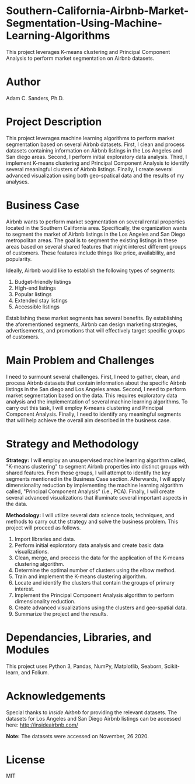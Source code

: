 # Southern-California-Airbnb-Market-Segmentation-Using-Machine-Learning-Algorithms
This project leverages K-means clustering and Principal Component Analysis to perform market segmentation on Airbnb datasets.

# Author
Adam C. Sanders, Ph.D.

# Project Description
This project leverages machine learning algorithms to perform market segmentation based on several Airbnb datasets. First, I clean and process datasets containing information on Airbnb listings in the Los Angeles and San diego areas. Second, I perform initial exploratory data analysis. Third, I implement K-means clustering and Principal Component Analysis to identify several meaningful clusters of Airbnb listings. Finally, I create several advanced visualization using both geo-spatical data and the results of my analyses.

# Business Case
Airbnb wants to perform market segmentation on several rental properties located in the Southern California area. Specifically, the organization wants to segment the market of Airbnb listings in the Los Angeles and San Diego metropolitan areas. The goal is to segment the existing listings in these areas based on several shared features that might interest different groups of customers. These features include things like price, availability, and popularity.

Ideally, Airbnb would like to establish the following types of segments:

1. Budget-friendly listings
2. High-end listings
3. Popular listings
4. Extended stay listings
5. Accessible listings

Establishing these market segments has several benefits. By establishing the aforementioned segments, Airbnb can design marketing strategies, advertisements, and promotions that will effectively target specific groups of customers.

# Main Problem and Challenges
I need to surmount several challenges. First, I need to gather, clean, and process Airbnb datasets that contain information about the specific Airbnb listings in the San diego and Los Angeles areas. Second, I need to perform market segmentation based on the data. This requires exploratory data analysis and the implementation of several machine learning algorithms. To carry out this task, I will employ K-means clustering and Principal Component Analysis. Finally, I need to identify any meaningful segments that will help achieve the overall aim described in the business case.

# Strategy and Methodology
**Strategy:** 
I will employ an unsupervised machine learning algorithm called, "K-means clustering" to segment Airbnb properties into distinct groups with shared features. From those groups, I will attempt to identify the key segments mentioned in the Business Case section. Afterwards, I will apply dimensionality reduction by implementing the machine learning algorithm called, "Principal Component Analysis" (i.e., PCA). Finally, I will create several advanced visualizations that illuminate several important aspects in the data.

**Methodology:** 
I will utilize several data science tools, techniques, and methods to carry out the strategy and solve the business problem. This project will proceed as follows.

1. Import libraries and data.
2. Perform initial exploratory data analysis and create basic data visualizations.
3. Clean, merge, and process the data for the application of the K-means clustering algorithm.
4. Determine the optimal number of clusters using the elbow method.
5. Train and implement the K-means clustering algorithm.
6. Locate and identify the clusters that contain the groups of primary interest.
7. Implement the Principal Component Analysis algorithm to perform dimensionality reduction.
8. Create advanced visualizations using the clusters and geo-spatial data.
9. Summarize the project and the results.

# Dependancies, Libraries, and Modules
This project uses Python 3, Pandas, NumPy, Matplotlib, Seaborn, Scikit-learn, and Folium.

# Acknowledgements
Special thanks to *Inside Airbnb* for providing the relevant datasets. The datasets for Los Angeles and San Diego Airbnb listings can be accessed here: http://insideairbnb.com/

**Note:** The datasets were accessed on November, 26 2020.

# License
MIT
